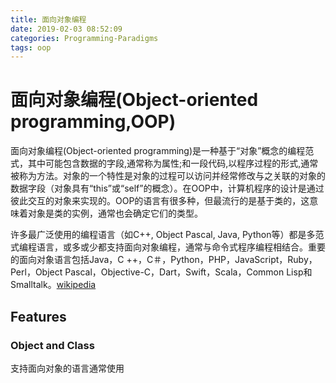 ```yaml
---
title: 面向对象编程
date: 2019-02-03 08:52:09
categories: Programming-Paradigms
tags: oop
---
```

# 面向对象编程(Object-oriented programming,OOP)

面向对象编程(Object-oriented programming)是一种基于“对象”概念的编程范式，其中可能包含数据的字段,通常称为属性;和一段代码,以程序过程的形式,通常被称为方法。对象的一个​​特性是对象的过程可以访问并经常修改与之关联的对象的数据字段（对象具有“this”或“self”的概念）。在OOP中，计算机程序的设计是通过彼此交互的对象来实现的。OOP的语言有很多种，但最流行的是基于类的，这意味着对象是类的实例，通常也会确定它们的类型。

许多最广泛使用的编程语言（如C++, Object Pascal, Java, Python等）都是多范式编程语言，或多或少都支持面向对象编程，通常与命令式程序编程相结合。重要的面向对象语言包括Java，C ++，C＃，Python，PHP，JavaScript，Ruby，Perl，Object Pascal，Objective-C，Dart，Swift，Scala，Common Lisp和Smalltalk。[wikipedia](https://en.wikipedia.org/wiki/Object-oriented_programming)

## Features

### Object and Class

支持面向对象的语言通常使用